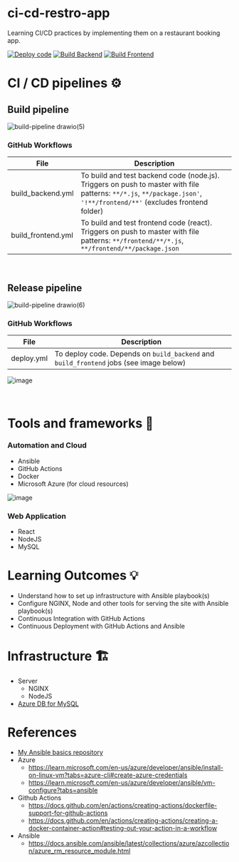 # ci-cd-restro-app 
Learning CI/CD practices by implementing them on a restaurant booking app. 

[![Deploy code](https://github.com/Sanjay-George/ci-cd-restro-app/actions/workflows/deploy.yml/badge.svg)](https://github.com/Sanjay-George/ci-cd-restro-app/actions/workflows/deploy.yml)
[![Build Backend](https://github.com/Sanjay-George/ci-cd-restro-app/actions/workflows/build_backend.yml/badge.svg)](https://github.com/Sanjay-George/ci-cd-restro-app/actions/workflows/build_backend.yml)
[![Build Frontend](https://github.com/Sanjay-George/ci-cd-restro-app/actions/workflows/build_frontend.yml/badge.svg)](https://github.com/Sanjay-George/ci-cd-restro-app/actions/workflows/build_frontend.yml)

# CI / CD pipelines ⚙️

## Build pipeline      
![build-pipeline drawio(5)](https://github.com/Sanjay-George/ci-cd-restro-app/assets/10389062/cef9be48-8747-428e-8a05-165f5fe4c3ea)

### GitHub Workflows
| File | Description |
| --- | --- |
| build_backend.yml | To build and test backend code (node.js). Triggers on push to master with file patterns: `**/*.js`, `**/package.json'`, `'!**/frontend/**'` (excludes frontend folder) |
| build_frontend.yml | To build and test frontend code (react). Triggers on push to master with file patterns: `**/frontend/**/*.js`, `**/frontend/**/package.json` |

<br/>

## Release pipeline
![build-pipeline drawio(6)](https://github.com/Sanjay-George/ci-cd-restro-app/assets/10389062/aeb57308-ff67-402c-bcdd-387f91f41fff)

### GitHub Workflows
| File | Description |
| --- | --- |
| deploy.yml | To deploy code. Depends on `build_backend` and `build_frontend` jobs (see image below) |

![image](https://github.com/Sanjay-George/ci-cd-restro-app/assets/10389062/776646b6-d2ea-4ee9-9248-e5f93be59d1e)

<br/>


# Tools and frameworks 🚜
### Automation and Cloud
- Ansible
- GitHub Actions
- Docker
- Microsoft Azure (for cloud resources)
  
![image](https://github.com/Sanjay-George/ci-cd-restro-app/assets/10389062/ae85f3d2-11c5-4937-b741-85a9a1f92dc1)

### Web Application
- React
- NodeJS
- MySQL

# Learning Outcomes 💡

- Understand how to set up infrastructure with Ansible playbook(s)
- Configure NGINX, Node and other tools for serving the site with Ansible playbook(s)
- Continuous Integration with GitHub Actions
- Continuous Deployment with GitHub Actions and Ansible

# Infrastructure 🏗️

- Server
    - NGINX
    - NodeJS
- [Azure DB for MySQL](https://azure.microsoft.com/en-in/products/mysql)

# References
- [My Ansible basics repository](https://github.com/Sanjay-George/learn-ansible)
- Azure 
    - https://learn.microsoft.com/en-us/azure/developer/ansible/install-on-linux-vm?tabs=azure-cli#create-azure-credentials
    - https://learn.microsoft.com/en-us/azure/developer/ansible/vm-configure?tabs=ansible
- Github Actions
    - https://docs.github.com/en/actions/creating-actions/dockerfile-support-for-github-actions
    - https://docs.github.com/en/actions/creating-actions/creating-a-docker-container-action#testing-out-your-action-in-a-workflow
- Ansible
    - https://docs.ansible.com/ansible/latest/collections/azure/azcollection/azure_rm_resource_module.html
